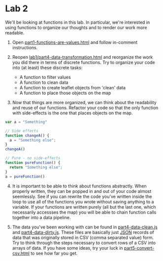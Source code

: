 # Lab 2

We'll be looking at functions in this lab. In particular, we're
interested in using functions to organize our thoughts and to render our
work more readable.

1. Open [part1-functions-are-values.html](part1-functions-are-values.html)
   and follow in-comment instructions.

2. Reopen [lab1/part4-data-transformation.html](../lab2/part4-data-transformation.html)
   and reorganize the work you did there in terms of discrete functions. Try to
   organize your code into (at least) these discrete tasks:
    - A function to filter values
    - A function to clean data
    - A function to create leaflet objects from 'clean' data
    - A function to place those objects on the map

3. Now that things are more organized, we can think about the
   readability and reuse of our functions. Refactor your code so that
   the only function with side-effects is the one that places objects on
   the map.

```javascript
var a = "Something"

// Side effects
function changeA() {
  a = "Something else";
}
changeA()

// Pure - no side-effects
function pureFunction() {
  return "Something else";
}
a = pureFunction()
```

4. It is important to be able to think about functions abstractly. When
   properly written, they can be popped in and out of your code almost
   seemlessly. See if you can rewrite the code you've written inside the
   loop to use all of the functions you wrote without saving anything to
   a variable. If your functions are written purely (all but the last
   one, which necessarily accessses the map) you will be able to chain
   function calls together into a data pipeline.

5. The data you've been working with can be found in
   [part4-data-clean.js](../lab1/part4-data-clean.js) and
   [part4-data-dirty.js](../lab1/part4-data-dirty.js). These files are
   basically just [JSON](http://www.json.org/) records of data that was
   originally stored in CSV (comma separated value) form. Try to think
   through the steps necessary to convert rows of a CSV into arrays of
   data. If you have some ideas, try your luck in
   [part5-convert-csv.html](part5-convert-csv.html) to see how far you
   get.
